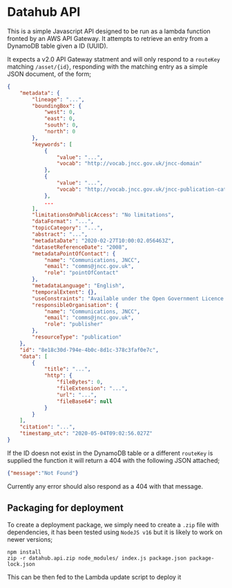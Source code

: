 # Datahub API

This is a simple Javascript API designed to be run as a lambda function fronted by an AWS API 
Gateway. It attempts to retrieve an entry from a DynamoDB table given a ID (UUID).

It expects a v2.0 API Gateway statment and will only respond to a `routeKey` matching `/asset/{id}`,
responding with the matching entry as a simple JSON document, of the form;

```json
{
    "metadata": {
        "lineage": "...",
        "boundingBox": {
            "west": 0,
            "east": 0,
            "south": 0,
            "north": 0
        },
        "keywords": [
            {
                "value": "...",
                "vocab": "http://vocab.jncc.gov.uk/jncc-domain"
            },
            {
                "value": "...",
                "vocab": "http://vocab.jncc.gov.uk/jncc-publication-category"
            },
            ...
        ],
        "limitationsOnPublicAccess": "No limitations",
        "dataFormat": "...",
        "topicCategory": "...",
        "abstract": "...",
        "metadataDate": "2020-02-27T10:00:02.056463Z",
        "datasetReferenceDate": "2008",
        "metadataPointOfContact": {
            "name": "Communications, JNCC",
            "email": "comms@jncc.gov.uk",
            "role": "pointOfContact"
        },
        "metadataLanguage": "English",
        "temporalExtent": {},
        "useConstraints": "Available under the Open Government Licence 3.0",
        "responsibleOrganisation": {
            "name": "Communications, JNCC",
            "email": "comms@jncc.gov.uk",
            "role": "publisher"
        },
        "resourceType": "publication"
    },
    "id": "8e18c30d-794e-4b0c-8d1c-378c3faf0e7c",
    "data": [
        {
            "title": "...",
            "http": {
                "fileBytes": 0,
                "fileExtension": "...",
                "url": "...",
                "fileBase64": null
            }
        }
    ],
    "citation": "...",
    "timestamp_utc": "2020-05-04T09:02:56.027Z"
}
```

If the ID doesn not exist in the DynamoDB table or a different `routeKey` is supplied
the function it will return a 404 with the following JSON attached;

```json
{"message":"Not Found"}
```

Currently any error should also respond as a 404 with that message.

## Packaging for deployment

To create a deployment package, we simply need to create a `.zip` file with dependencies, it has been
tested using `NodeJS v16` but it is likely to work on newer versions;

    npm install
    zip -r datahub.api.zip node_modules/ index.js package.json package-lock.json

This can be then fed to the Lambda update script to deploy it